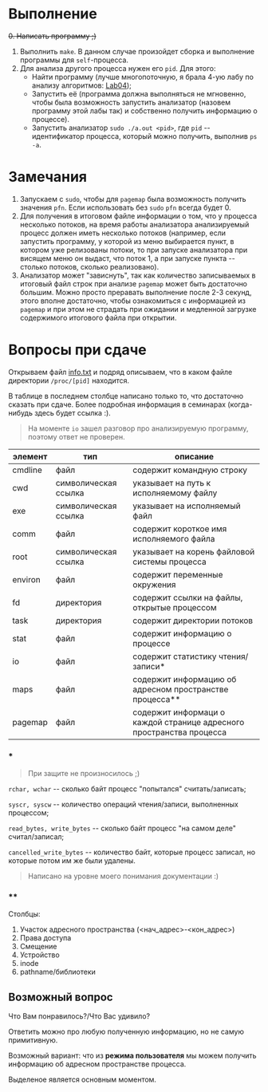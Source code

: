 # Выполнение

~~0. Написать программу ;)~~

1. Выполнить `make`. В данном случае произойдет сборка и выполнение
   программы для `self`-процесса.
2. Для анализа другого процесса нужен его `pid`. Для этого:
    * Найти программу (лучше многопоточную, я брала 4-ую лабу по анализу
      алгоритмов:
      [Lab04](https://github.com/MyMiDiII/bmstu-aa/tree/main/lab04));
    * Запустить её (программа должна выполняться не мгновенно, чтобы была
      возможность запустить анализатор (назовем программу этой лабы так) и
      собственно получить информацию о процессе).
    * Запустить анализатор `sudo ./a.out <pid>`, где `pid` -- идентификатор
      процесса, который можно получить, выполнив `ps -a`.

# Замечания

1. Запускаем c `sudo`, чтобы для `pagemap` была возможность получить значения
   `pfn`. Если использовать без `sudo` `pfn` всегда будет 0. 
2. Для получения в итоговом файле информации о том, что у процесса несколько
   потоков, на время работы анализатора анализируемый процесс должен иметь
   несколько потоков (например, если запустить программу, у которой из меню
   выбирается пункт, в котором уже релизованы потоки, то при запуске анализатора
   при висящем меню он выдаст, что поток 1, а при запуске пункта -- столько
   потоков, сколько реализовано).
3. Анализатор может "зависнуть", так как количество записываемых в итоговый файл
   строк при анализе `pagemap` может быть достаточно большим. Можно просто
   преравать выполнение после 2-3 секунд, этого вполне достаточно, чтобы
   ознакомиться с информацией из `pagemap` и при этом не страдать при ожидании и
   медленной загрузке содержимого итогового файла при открытии.

# Вопросы при сдаче

Открываем файл [info.txt](./info.txt) и подряд описываем, что в каком
файле директории `/proc/[pid]` находится.

В таблице в последнем столбце написано только то, что достаточно сказать при
сдаче. Более подробная информация в семинарах (когда-нибудь здесь будет ссылка
:).

> На моменте `io` зашел разговор про анализируемую программу, поэтому ответ не проверен.

|элемент|тип|описание|
|-------|---|--------|
|cmdline|файл|содержит командную строку|
|cwd|символическая ссылка|указывает на путь к исполняемому файлу|
|exe|cимволическая ссылка|указывает на исполняемый файл|
|comm|файл|содержит короткое имя исполняемого файла|
|root|символическая ссылка|указывает на корень файловой системы процесса|
|environ|файл|содержит переменные окружения|
|fd|директория|содержит ссылки на файлы, открытые процессом|
|task|директория|содержит директории потоков|
|stat|файл|содержит информацию о процессе|
|io|файл|содержит статистику чтения/записи\*|
|maps|файл|содержит информацию об адресном пространстве процесса\*\*|
|pagemap|файл|содержит информаци о каждой странице адресного пространства процесса|

### *

> При защите не произносилось ;)

`rchar, wchar` -- сколько байт процесс "попытался" считать/записать;

`syscr, syscw` -- количество операций чтения/записи, выполненных процессом;

`read_bytes, write_bytes` -- сколько байт процесс "на самом деле"
считал/записал;

`cancelled_write_bytes` -- количество байт, которые процесс записал, но которые
потом им же были удалены.

> Написано на уровне моего понимания документации :)

### **

Столбцы:

1. Участок адресного пространства (<нач\_адрес>-<кон\_адрес>)
2. Права доступа
3. Смещение
4. Устройство
5. inode
6. pathname/библиотеки 

## Возможный вопрос

Что Вам понравилось?/Что Вас удивило?

Ответить можно про любую полученную информацию, но не самую примитивную.

Возможный вариант: что из **режима пользователя** мы можем получить информацию об
адресном пространстве процесса.

Выделеное является основным моментом.
